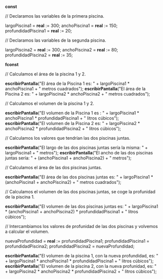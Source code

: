 **const**

// Declaramos las variables de la primera piscina.

largoPiscina1 = ****real**** := 300;
anchoPiscina1 = **real** := 150;
profundidadPiscina1 = **real** := 20;

// Declaramos las variables de la segunda piscina.

largoPiscina2 = **real** := 300;
anchoPiscina2 = **real** := 80;
profundidadPiscina2 = **real** := 35;

**fconst**

// Calculamos el área de la piscina 1 y 2.

**escribirPantalla**("El área de la Piscina 1 es: " + largoPiscina1 * anchoPiscina1 + " metros cuadrados");
**escribirPantalla**("El área de la Piscina 2 es: " + largoPiscina2 * anchoPiscina2 + " metros cuadrados");

// Calculamos el volumen de la piscina 1 y 2.

**escribirPantalla**("El volumen de la Piscina 1 es : " + largoPiscina1 * anchoPiscina1 * profundidadPiscina1 + " litros cúbicos");
**escribirPantalla**("El volumen de la Piscina 2 es: " + largoPiscina2 * anchoPiscina2 * profundidadPiscina2 + " litros cúbicos");

// Calculamos los valores que tendrían las dos piscinas juntas.

**escribirPantalla**("El largo de las dos piscinas juntas sería la misma: " + largoPiscina1 + " metros");
**escribirPantalla**("El ancho de las dos piscinas juntas sería: " + (anchoPiscina1 + anchoPiscina2) + " metros");

// Calculamos el área de las dos piscinas juntas.

**escribirPantalla**("El área de las dos piscinas juntas es: " + largoPiscina1 * (anchoPiscina1 + anchoPiscina2) + " metros cuadrados");

// Calculamos el volumen de las dos piscinas juntas, se coge la profunidad de la piscina 1.

**escribirPantalla**("El volumen de las dos piscinas juntas es: " + largoPiscina1 * (anchoPiscina1 + anchoPiscina2) * profundidadPiscina1 + " litros cúbicos");

// Intercambiamos los valores de profunidad de las dos piscinas y volvemos a calcular el volumen.

nuevaProfundidad = **real** := profundidadPiscina1;
profundidadPiscina1 = profundidadPiscina2;
profundidadPiscina2 = nuevaProfundidad;

**escribirPantalla**("El volumen de la piscina 1, con la nueva profundidad, es: " + largoPiscina1 * anchoPiscina1 * profundidadPiscina1 + " litros cúbicos");
**escribirPantalla**("El volumen de la piscina 2, con la nueva profunidad, es: " + largoPiscina2 * anchoPiscina2 * profundidadPiscina2 + " litros cúbicos");